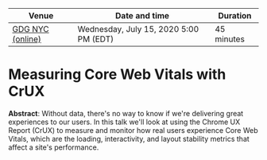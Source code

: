 Venue | Date and time | Duration
-- | -- | --
[GDG NYC (online)](https://www.meetup.com/gdgnyc/events/271424273/) | Wednesday, July 15, 2020 5:00 PM (EDT) | 45 minutes

# Measuring Core Web Vitals with CrUX

**Abstract**: Without data, there's no way to know if we're delivering great experiences to our users. In this talk we'll look at using the Chrome UX Report (CrUX) to measure and monitor how real users experience Core Web Vitals, which are the loading, interactivity, and layout stability metrics that affect a site's performance.

